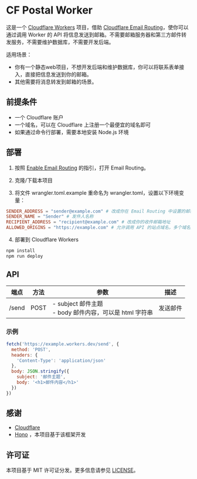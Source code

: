 # CF Postal Worker

这是一个 [Cloudflare Workers](https://workers.cloudflare.com/) 项目，借助 [Cloudflare Email Routing](https://developers.cloudflare.com/email-routing/)，使你可以通过调用 Worker 的 API 将信息发送到邮箱。不需要邮箱服务器和第三方邮件转发服务，不需要维护数据库，不需要开发后端。

适用场景：
- 你有一个静态web项目，不想开发后端和维护数据库，你可以将联系表单接入，直接把信息发送到你的邮箱。
- 其他需要将消息转发到邮箱的场景。

## 前提条件

- 一个 Cloudflare 账户
- 一个域名，可以在 Cloudflare 上注册一个最便宜的域名即可
- 如果通过命令行部署，需要本地安装 Node.js 环境

## 部署

1. 按照 [Enable Email Routing](https://developers.cloudflare.com/email-routing/get-started/enable-email-routing/) 的指引，打开 Email Routing。

2. 克隆/下载本项目

3. 将文件 wrangler.toml.example 重命名为 wrangler.toml，设置以下环境变量：
```toml
SENDER_ADDRESS = "sender@example.com" # 改成你在 Email Routing 中设置的邮箱地址一致
SENDER_NAME = "Sender" # 发件人名称
RECIPIENT_ADDRESS = "recipient@example.com" # 改成你的收件邮箱地址
ALLOWED_ORIGINS = "https://example.com" # 允许调用 API 的站点域名，多个域名用逗号分隔, "*" 表示允许所有域名。
```

4. 部署到 Cloudflare Workers
```bash
npm install
npm run deploy
```

## API

| 端点      | 方法 | 参数            | 描述                     |
|-----------|------|-----------------|--------------------------|
| /send | POST | - subject 邮件主题<br>- body 邮件内容，可以是 html 字符串 | 发送邮件|

### 示例

```js
fetch('https://example.workers.dev/send', {
  method: 'POST',
  headers: {
    'Content-Type': 'application/json'
  },
  body: JSON.stringify({
    subject: '邮件主题',
    body: '<h1>邮件内容</h1>'
  })
})
```

## 感谢

- [Cloudflare](https://www.cloudflare.com/)
- [Hono](https://hono.dev/) ，本项目基于该框架开发

## 许可证

本项目基于 MIT 许可证分发。更多信息请参见 [LICENSE](LICENSE)。